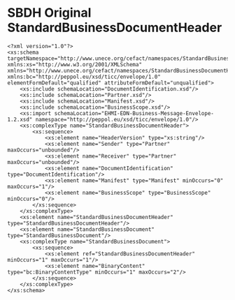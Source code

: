 # SBDH Original StandardBusinessDocumentHeader

	<?xml version="1.0"?>
	<xs:schema targetNamespace="http://www.unece.org/cefact/namespaces/StandardBusinessDocumentHeader" xmlns:xs="http://www.w3.org/2001/XMLSchema" xmlns="http://www.unece.org/cefact/namespaces/StandardBusinessDocumentHeader" xmlns:bc="http://peppol.eu/xsd/ticc/envelope/1.0" elementFormDefault="qualified" attributeFormDefault="unqualified">
		<xs:include schemaLocation="DocumentIdentification.xsd"/>
		<xs:include schemaLocation="Partner.xsd"/>
		<xs:include schemaLocation="Manifest.xsd"/>
		<xs:include schemaLocation="BusinessScope.xsd"/>
		<xs:import schemaLocation="EHMI-EDN-Business-Message-Envelope-1.2.xsd" namespace="http://peppol.eu/xsd/ticc/envelope/1.0"/>
		<xs:complexType name="StandardBusinessDocumentHeader">
			<xs:sequence>
				<xs:element name="HeaderVersion" type="xs:string"/>
				<xs:element name="Sender" type="Partner" maxOccurs="unbounded"/>
				<xs:element name="Receiver" type="Partner" maxOccurs="unbounded"/>
				<xs:element name="DocumentIdentification" type="DocumentIdentification"/>
				<xs:element name="Manifest" type="Manifest" minOccurs="0" maxOccurs="1"/>
				<xs:element name="BusinessScope" type="BusinessScope" minOccurs="0"/>
			</xs:sequence>
		</xs:complexType>
		<xs:element name="StandardBusinessDocumentHeader" type="StandardBusinessDocumentHeader"/>
		<xs:element name="StandardBusinessDocument" type="StandardBusinessDocument"/>
		<xs:complexType name="StandardBusinessDocument">
			<xs:sequence>
				<xs:element ref="StandardBusinessDocumentHeader" minOccurs="1" maxOccurs="1"/>
				<xs:element name="BinaryContent" type="bc:BinaryContentType" minOccurs="1" maxOccurs="2"/>
			</xs:sequence>
		</xs:complexType>
	</xs:schema>
